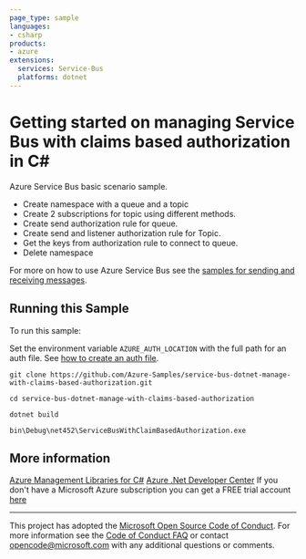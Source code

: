 ```yaml
---
page_type: sample
languages:
- csharp
products:
- azure
extensions:
  services: Service-Bus
  platforms: dotnet
---
```


# Getting started on managing Service Bus with claims based authorization in C# #

 Azure Service Bus basic scenario sample.
 - Create namespace with a queue and a topic
 - Create 2 subscriptions for topic using different methods.
 - Create send authorization rule for queue.
 - Create send and listener authorization rule for Topic.
 - Get the keys from authorization rule to connect to queue.
 - Delete namespace

 For more on how to use Azure Service Bus see the [samples for sending and receiving messages](https://docs.microsoft.com/samples/azure/azure-sdk-for-net/azuremessagingservicebus-samples/).


## Running this Sample ##

To run this sample:

Set the environment variable `AZURE_AUTH_LOCATION` with the full path for an auth file. See [how to create an auth file](https://github.com/Azure/azure-libraries-for-net/blob/master/AUTH.md).

    git clone https://github.com/Azure-Samples/service-bus-dotnet-manage-with-claims-based-authorization.git

    cd service-bus-dotnet-manage-with-claims-based-authorization

    dotnet build

    bin\Debug\net452\ServiceBusWithClaimBasedAuthorization.exe

## More information ##

[Azure Management Libraries for C#](https://github.com/Azure/azure-sdk-for-net/tree/Fluent)
[Azure .Net Developer Center](https://azure.microsoft.com/en-us/develop/net/)
If you don't have a Microsoft Azure subscription you can get a FREE trial account [here](http://go.microsoft.com/fwlink/?LinkId=330212)

---

This project has adopted the [Microsoft Open Source Code of Conduct](https://opensource.microsoft.com/codeofconduct/). For more information see the [Code of Conduct FAQ](https://opensource.microsoft.com/codeofconduct/faq/) or contact [opencode@microsoft.com](mailto:opencode@microsoft.com) with any additional questions or comments.